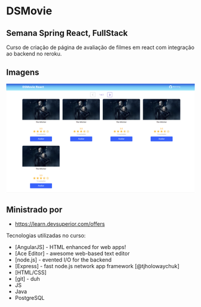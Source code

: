 # DSMovie
## Semana Spring React, FullStack

Curso de criação de página de avaliação de filmes em react com integração ao backend no reroku.

## Imagens
![alt text](https://github.com/kieronny/Dsmovie/blob/main/Capturar.PNG)

## Ministrado por

- https://learn.devsuperior.com/offers


Tecnologias utilizadas no curso:

- [AngularJS] - HTML enhanced for web apps!
- [Ace Editor] - awesome web-based text editor
- [node.js] - evented I/O for the backend
- [Express] - fast node.js network app framework [@tjholowaychuk]
- [HTML/CSS]
- [git] - duh
- JS
- Java
- PostgreSQL
